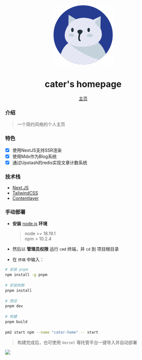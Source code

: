 <p align="center">
  <img src="./public/og.png" width="200" height="200" />
</p>

<h1 align="center">cater's homepage</h1>

<p align="center">
  <a href="https://851158.xyz" target="_blank">主页</a>
<p>

### 介绍
> 一个简约风格的个人主页

### 特色
- [x] 使用NextJS支持SSR渲染
- [x] 使用Mdx作为Blog系统
- [x] 通过Upstash的redis实现文章计数系统

### 技术栈

* [Next.JS](https://nextjs.org/)
* [TailwindCSS](https://tailwindcss.com/)
* [Contentlayer](https://contentlayer.dev/)


### 手动部署

* **安装** [node.js](https://nodejs.org/zh-cn/) **环境**

  > node >= 18.19.1  
  > npm > 10.2.4
  
* 然后以 **管理员权限** 运行 `cmd` 终端，并 `cd` 到 项目根目录
* 在 `终端` 中输入：

```bash
# 安装 pnpm
npm install -g pnpm

# 安装依赖
pnpm install

# 预览
pnpm dev

# 构建
pnpm build

pm2 start npm --name "cater-home" -- start
```

> 构建完成后，也可使用 `Vercel` 等托管平台一键导入并自动部署

<a title="Copyright" target="_blank" href="https://851158.xyz/"><img src="https://img.shields.io/badge/Copyright%20%C2%A9%202023--2024-Cater-blue"></a>
